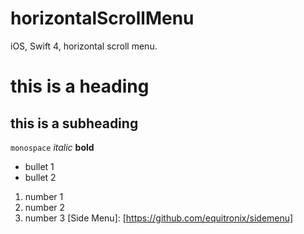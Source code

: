 # horizontalScrollMenu
iOS, Swift 4, horizontal scroll menu.
# this is a heading
## this is a subheading
`monospace`
_italic_
**bold**
* bullet 1
* bullet 2

1. number 1
2. number 2
3. number 3
[Side Menu]: [https://github.com/equitronix/sidemenu] 





